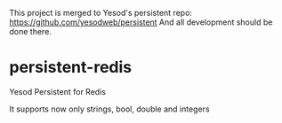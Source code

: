 This project is merged to Yesod's persistent repo: https://github.com/yesodweb/persistent
And all development should be done there.

persistent-redis
================

Yesod Persistent for Redis

It supports now only strings, bool, double and integers